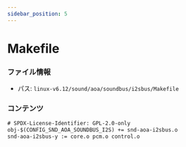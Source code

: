 ```yaml
---
sidebar_position: 5
---
```

# Makefile

### ファイル情報

- パス: `linux-v6.12/sound/aoa/soundbus/i2sbus/Makefile`

### コンテンツ

```txt
# SPDX-License-Identifier: GPL-2.0-only
obj-$(CONFIG_SND_AOA_SOUNDBUS_I2S) += snd-aoa-i2sbus.o
snd-aoa-i2sbus-y := core.o pcm.o control.o

```
